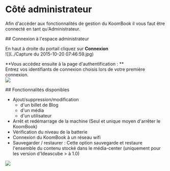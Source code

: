 # Côté administrateur
Afin d'accèder aux fonctionnalités de gestion du KoomBook il vous faut être connecté en tant qu'Administrateur.

## Connexion à l'espace administrateur

En haut à droite du portail cliquez sur **Connexion**  
![](../Capture du 2015-10-20 07:46:59.jpg)

**Vous accédez ensuite à la page d'authentification :  **  
Entrez vos identifiants de connexion choisis lors de votre première connexion.  
![](../loginmotdepasse.jpg)

## Fonctionnalités disponibles 

* Ajout/suppression/modification 
  * d'un billet de Blog
  * d'un média
  * d'un utilisateur
* Arrêt et redémarrage de la machine (Seul et unique moyen d'arrêter le KoomBook)
* Vérification du niveau de la batterie
* Connexion du KoomBook à un réseau wifi
* Sauvegarder / restaurer : Cette option sauvegarde et restaure l'ensemble du contenu stocké dans le média-center (uniquement pour les version d'Ideascube > à 1.0)  

![](../cartesAdmin.jpg)